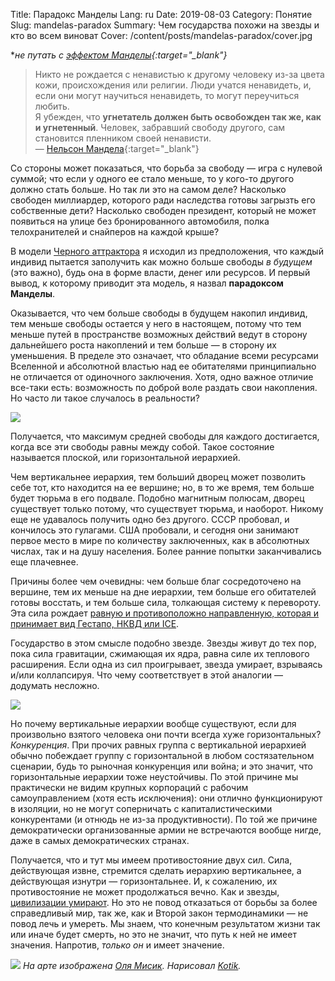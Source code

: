 Title: Парадокс Манделы
Lang: ru
Date: 2019-08-03
Category: Понятие
Slug: mandelas-paradox
Summary: Чем государства похожи на звезды и кто во всем виноват
Cover: /content/posts/mandelas-paradox/cover.jpg

**не путать с [эффектом Манделы](https://lurkmore.to/%D0%AD%D1%84%D1%84%D0%B5%D0%BA%D1%82_%D0%9C%D0%B0%D0%BD%D0%B4%D0%B5%D0%BB%D1%8B){:target="_blank"}*

> Никто не рождается с ненавистью к другому человеку из-за цвета кожи, происхождения или религии. Люди учатся ненавидеть, и, если они могут научиться ненавидеть, то могут переучиться любить.  
> Я убежден, что **угнетатель должен быть освобожден так же, как и угнетенный**. Человек, забравший свободу другого, сам становится пленником своей ненависти.  
> — [Нельсон Мандела](http://www.awakin.org/read/view.php?tid=2175){:target="_blank"}

Со стороны может показаться, что борьба за свободу — игра с нулевой суммой; что если у одного ее стало меньше, то у кого-то другого должно стать больше. Но так ли это на самом деле? Насколько свободен миллиардер, которого ради наследства готовы загрызть его собственные дети? Насколько свободен президент, который не может появиться на улице без бронированного автомобиля, полка телохранителей и снайперов на каждой крыше?

В модели [Черного аттрактора](black-attractor.html) я исходил из предположения, что каждый индивид пытается заполучить как можно больше свободы *в будущем* (это важно), будь она в форме власти, денег или ресурсов. И первый вывод, к которому приводит эта модель, я назвал **парадоксом Манделы**.

Оказывается, что чем больше свободы в будущем накопил индивид, тем меньше свободы остается у него в настоящем, потому что тем меньше путей в пространстве возможных действий ведут в сторону дальнейшего роста накоплений и тем больше — в сторону их уменьшения. В пределе это означает, что обладание всеми ресурсами Вселенной и абсолютной властью над ее обитателями принципиально не отличается от одиночного заключения. Хотя, одно важное отличие все-таки есть: возможность по доброй воле раздать свои накопления. Но часто ли такое случалось в реальности?

![]({static}slave.jpg)

Получается, что максимум средней свободы для каждого достигается, когда все эти свободы равны между собой. Такое состояние называется плоской, или горизонтальной иерархией.

Чем вертикальнее иерархия, тем больший дворец может позволить себе тот, кто находится на ее вершине; но, в то же время, тем больше будет тюрьма в его подвале. Подобно магнитным полюсам, дворец существует только потому, что существует тюрьма, и наоборот. Никому еще не удавалось получить одно без другого. СССР пробовал, и кончилось это гулагами. США пробовали, и сегодня они занимают первое место в мире по количеству заключенных, как в абсолютных числах, так и на душу населения. Более ранние попытки заканчивались еще плачевнее.

Причины более чем очевидны: чем больше благ сосредоточено на вершине, тем их меньше на дне иерархии, тем больше его обитателей готовы восстать, и тем больше сила, толкающая систему к перевороту. Эта сила рождает [равную и противоположно направленную, которая и принимает вид Гестапо, НКВД или ICE](self-sustaining-power.html).

Государство в этом смысле подобно звезде. Звезды живут до тех пор, пока сила гравитации, сжимающая их ядра, равна силе их теплового расширения. Если одна из сил проигрывает, звезда умирает, взрываясь и/или коллапсируя. Что чему соответствует в этой аналогии — додумать несложно.

![]({static}star.jpg)

Но почему вертикальные иерархии вообще существуют, если для произвольно взятого человека они почти всегда хуже горизонтальных?
*Конкуренция*. При прочих равных группа с вертикальной иерархией обычно побеждает группу с горизонтальной в любом состязательном сценарии, будь то рыночная конкуренция или война; и это значит, что горизонтальные иерархии тоже неустойчивы. По этой причине мы практически не видим крупных корпораций с рабочим самоуправлением (хотя есть исключения): они отлично функционируют в изоляции, но не могут соперничать с капиталистическими конкурентами (и отнюдь не из-за продуктивности). По той же причине демократически организованные армии не встречаются вообще нигде, даже в самых демократических странах.

Получается, что и тут мы имеем противостояние двух сил. Сила, действующая извне, стремится сделать иерархию вертикальнее, а действующая изнутри — горизонтальнее. И, к сожалению, их противостояние не может продолжаться вечно. Как и звезды, [цивилизации умирают](civil-death.html). Но это не повод отказаться от борьбы за более справедливый мир, так же, как и Второй закон термодинамики — не повод лечь и умереть. Мы знаем, что конечным результатом жизни так или иначе будет смерть, но это не значит, что путь к ней не имеет значения. Напротив, *только он* и имеет значение.

![]({static}misik.jpg)
*На арте изображена [Оля Мисик](https://vk.com/ola_viola). Нарисовал [Kotik](https://www.instagram.com/p/B0l9Vg_nS2_/?igshid=vyzi5hlbnl7).*

<!--stackedit_data:
eyJoaXN0b3J5IjpbLTE1MjYzODc1ODIsLTg2ODYzMzEwMiwtNT
cwNzgwODQsMTkyNTUzNDI3OCwtMTE5MTMwMzYzNyw3NDg1Njg2
MTcsLTEzMTcwNDg5NDIsNzAyNzk5NDIxLC05NjU3MzAwMzYsLT
M0NzkzMTIwLDE5OTYwNzM1MzUsMTQ2MjMxMDA0NSwtNTQ4OTkw
Njc0LC0yMDM4NDY0MjY0LC0xNjU5Nzg0MzM4LDc4NjIzMzM5OC
wxODk5NTQ5NjQzLC0xMzk4ODI4NDk4LDk3MzA0NTIxMCwzMDE3
MjE1OF19
-->
